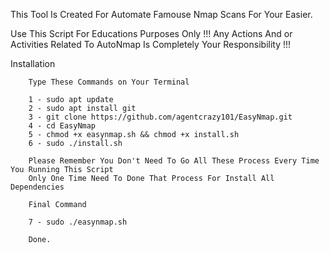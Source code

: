 This Tool Is Created For Automate Famouse Nmap Scans For Your Easier.

Use This Script For Educations Purposes Only !!!
Any Actions And or Activities Related To AutoNmap Is Completely Your Responsibility !!!

Installation
        
        Type These Commands on Your Terminal
        
        1 - sudo apt update
        2 - sudo apt install git
        3 - git clone https://github.com/agentcrazy101/EasyNmap.git
        4 - cd EasyNmap
        5 - chmod +x easynmap.sh && chmod +x install.sh
        6 - sudo ./install.sh
        
        Please Remember You Don't Need To Go All These Process Every Time You Running This Script
        Only One Time Need To Done That Process For Install All Dependencies
        
        Final Command
        
        7 - sudo ./easynmap.sh
        
        Done.
        
